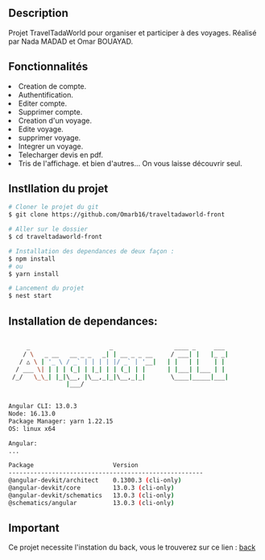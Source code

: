 
## Description
Projet TravelTadaWorld pour organiser et participer à des voyages.
Réalisé par Nada MADAD et Omar BOUAYAD.

## Fonctionnalités 

<li>Creation de compte.
<li>Authentification.
<li>Editer compte.
<li>Supprimer compte.
<li>Creation d'un voyage.
<li>Edite voyage.
<li>supprimer voyage.
<li>Integrer un voyage.
<li>Telecharger devis en pdf.
<li>Tris de l'affichage.
et bien d'autres... On vous laisse découvrir seul.



## Instllation du projet

```bash
# Cloner le projet du git 
$ git clone https://github.com/Omarb16/traveltadaworld-front

# Aller sur le dossier
$ cd traveltadaworld-front

# Installation des dependances de deux façon :
$ npm install
# ou
$ yarn install

# Lancement du projet
$ nest start
```


## Installation de dependances:
```bash

     _                      _                 ____ _     ___
    / \   _ __   __ _ _   _| | __ _ _ __     / ___| |   |_ _|
   / △ \ | '_ \ / _` | | | | |/ _` | '__|   | |   | |    | |
  / ___ \| | | | (_| | |_| | | (_| | |      | |___| |___ | |
 /_/   \_\_| |_|\__, |\__,_|_|\__,_|_|       \____|_____|___|
                |___/
    

Angular CLI: 13.0.3
Node: 16.13.0
Package Manager: yarn 1.22.15
OS: linux x64

Angular: 
... 

Package                      Version
------------------------------------------------------
@angular-devkit/architect    0.1300.3 (cli-only)
@angular-devkit/core         13.0.3 (cli-only)
@angular-devkit/schematics   13.0.3 (cli-only)
@schematics/angular          13.0.3 (cli-only)

```


## Important
Ce projet necessite l'instation du back, vous le trouverez sur ce lien : [back](https://github.com/Omarb16/traveltadaworld-back/)
  

